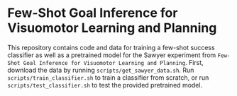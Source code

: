 # Few-Shot Goal Inference for Visuomotor Learning and Planning

This repository contains code and data for training a few-shot success classifier as well as a pretrained model for the Sawyer experiment from `Few-Shot Goal Inference for Visuomotor Learning and Planning`. First, download the data by running `scripts/get_sawyer_data.sh`. Run `scripts/train_classifier.sh` to train a classifier from scratch, or run `scripts/test_classifier.sh` to test the provided pretrained model. 